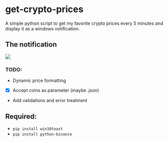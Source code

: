 # get-crypto-prices
A simple python script to get my favorite crypto prices every 5 minutes and display it as a windows notification.

## The notification
<img src="https://github.com/LucasMonir/Arduino-personal-projects/blob/master/prices.png?raw=true"></img>

### TODO:
* Dynamic price formatting
* [x] Accept coins as parameter (maybe .json) 
* Add validations and error treatment


## Required:
* ```pip install win10toast```
* ```pip install python-binance```
